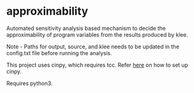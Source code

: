 # approximability
Automated sensitivity analysis based mechanism to decide the approximability of program variables from the results produced by klee.

Note - Paths for output, source, and klee needs to be updated in the config.txt file before running the analysis.

This project uses cinpy, which requires tcc. Refer [here](https://github.com/csarn/cinpy) on how to set up cinpy.

Requires python3.
